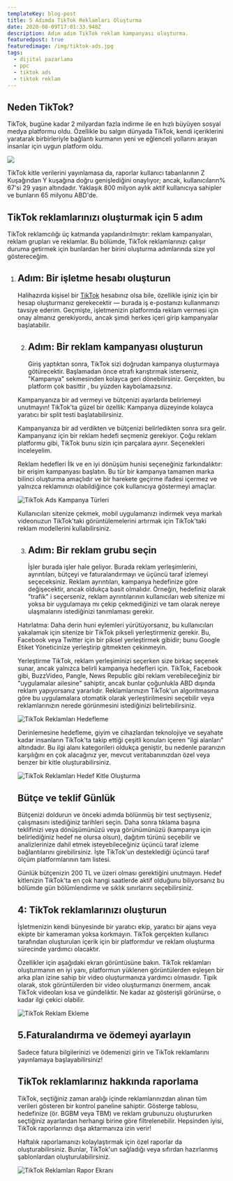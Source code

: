 ```yaml
---
templateKey: blog-post
title: 5 Adımda TikTok Reklamları Oluşturma
date: 2020-08-09T17:01:33.948Z
description: Adım adım TikTok reklam kampanyası oluşturma.
featuredpost: true
featuredimage: /img/tiktok-ads.jpg
tags:
  - dijital pazarlama
  - ppc
  - tiktok ads
  - tiktok reklam
---
```

## Neden TikTok?

TikTok, bugüne kadar 2 milyardan fazla indirme ile en hızlı büyüyen sosyal medya platformu oldu. Özellikle bu salgın dünyada TikTok, kendi içeriklerini yaratarak birbirleriyle bağlantı kurmanın yeni ve eğlenceli yollarını arayan insanlar için uygun platform oldu.

![](/img/top-apps-worldwide-july-2020-downloads.jpg)

TikTok kitle verilerini yayınlamasa da, raporlar kullanıcı tabanlarının Z Kuşağından Y kuşağına doğru genişlediğini onaylıyor; ancak, kullanıcıların% 67'si 29 yaşın altındadır. Yaklaşık 800 milyon aylık aktif kullanıcıya sahipler ve bunların 65 milyonu ABD'de.

## TikTok reklamlarınızı oluşturmak için 5 adım

 TikTok reklamcılığı üç katmanda yapılandırılmıştır: reklam kampanyaları, reklam grupları ve reklamlar. Bu bölümde, TikTok reklamlarınızı çalışır duruma getirmek için bunlardan her birini oluşturma adımlarında size yol göstereceğim.



1. ## Adım: Bir işletme hesabı oluşturun

    Halihazırda kişisel bir [TikTok](https://www.tiktok.com/business/tr) hesabınız olsa bile, özellikle işiniz için bir hesap oluşturmanız gerekecektir — burada iş e-postanızı kullanmanızı tavsiye ederim. Geçmişte, işletmenizin platformda reklam vermesi için onay almanız gerekiyordu, ancak şimdi herkes içeri girip kampanyalar başlatabilir.



   2. ## Adım: Bir reklam kampanyası oluşturun

       Giriş yaptıktan sonra, TikTok sizi doğrudan kampanya oluşturmaya götürecektir. Başlamadan önce etrafı karıştırmak isterseniz, "Kampanya" sekmesinden kolayca geri dönebilirsiniz. Gerçekten, bu platform çok basittir , bu yüzden kaybolamazsınız.

   Kampanyanıza bir ad vermeyi ve bütçenizi ayarlarda belirlemeyi unutmayın! TikTok'ta güzel bir özellik: Kampanya düzeyinde kolayca yaratıcı bir split testi başlatabilirsiniz.

   Kampanyanıza bir ad verdikten ve bütçenizi belirledikten sonra sıra gelir. Kampanyanız için bir reklam hedefi seçmeniz gerekiyor. Çoğu reklam platformu gibi, TikTok bunu sizin için parçalara ayırır. Seçenekleri inceleyelim.

   Reklam hedefleri İlk ve en iyi dönüşüm hunisi seçeneğiniz farkındalıktır: bir erişim kampanyası başlatın. Bu tür bir kampanya tamamen marka bilinci oluşturma amaçlıdır ve bir harekete geçirme ifadesi içermez ve yalnızca reklamınızı olabildiğince çok kullanıcıya göstermeyi amaçlar.

   ![](/img/screen-shot-2020-08-09-at-20.40.24.png "TikTok Ads Kampanya Türleri")

    Kullanıcıları sitenize çekmek, mobil uygulamanızı indirmek veya markalı videonuzun TikTok'taki görüntülemelerini artırmak için TikTok'taki reklam modellerini kullabilirsiniz. 



   3. ## Adım: Bir reklam grubu seçin

       İşler burada işler hale geliyor. Burada reklam yerleşimlerini, ayrıntıları, bütçeyi ve faturalandırmayı ve üçüncü taraf izlemeyi seçeceksiniz. Reklam ayrıntıları, kampanya hedefinize göre değişecektir, ancak oldukça basit olmalıdır. Örneğin, hedefiniz olarak "trafik" i seçerseniz, reklam ayrıntılarının kullanıcıları web sitenize mi yoksa bir uygulamaya mı çekip çekmediğinizi ve tam olarak nereye ulaşmalarını istediğinizi tanımlaması gerekir.

   Hatırlatma: Daha derin huni eylemleri yürütüyorsanız, bu kullanıcıları yakalamak için sitenize bir TikTok pikseli yerleştirmeniz gerekir. Bu, Facebook veya Twitter için bir piksel yerleştirmek gibidir; bunu Google Etiket Yöneticinize yerleştirip gitmekten çekinmeyin.

   Yerleştirme TikTok, reklam yerleşiminizi seçerken size birkaç seçenek sunar, ancak yalnızca belirli kampanya hedefleri için. TikTok, Facebook gibi, BuzzVideo, Pangle, News Republic gibi reklam verebileceğiniz bir "uygulamalar ailesine" sahiptir, ancak bunlar çoğunlukla ABD dışında reklam yapıyorsanız yararlıdır. Reklamlarınızın TikTok'un algoritmasına göre bu uygulamalara otomatik olarak yerleştirilmesini seçebilir veya reklamlarınızın nerede görünmesini istediğinizi belirtebilirsiniz. 

   ![](/img/screen-shot-2020-08-09-at-20.47.31.png "TikTok Reklamları Hedefleme")

   Derinlemesine hedefleme, giyim ve cihazlardan teknolojiye ve seyahate kadar insanların TikTok'ta takip ettiği çeşitli konuları içeren "ilgi alanları" altındadır. Bu ilgi alanı kategorileri oldukça geniştir, bu nedenle paranızın karşılığını en çok alacağınız yer, mevcut veritabanınızdan özel veya benzer bir kitle oluşturabilirsiniz.

   ![](/img/screen-shot-2020-08-09-at-20.51.38.png "TikTok Reklamları Hedef Kitle Oluşturma")

   ## Bütçe ve teklif Günlük

    Bütçenizi doldurun ve önceki adımda bölünmüş bir test seçtiyseniz, çalışmasını istediğiniz tarihleri seçin. Daha sonra tıklama başına teklifinizi veya dönüşümünüzü veya görünümünüzü (kampanya için belirlediğiniz hedef ne olursa olsun), dağıtım türünü seçebilir ve analizlerinize dahil etmek isteyebileceğiniz üçüncü taraf izleme bağlantılarını girebilirsiniz. İşte TikTok'un desteklediği üçüncü taraf ölçüm platformlarının tam listesi.

   Günlük bütçenizin 200 TL ve üzeri olması gerektiğini unutmayın. Hedef kitlenizin TikTok'ta en çok hangi saatlerde aktif olduğunu biliyorsanız bu bölümde gün bölümlendirme ve sıklık sınırlarını seçebilirsiniz.

   ## 4: TikTok reklamlarınızı oluşturun

    İşletmenizin kendi bünyesinde bir yaratıcı ekip, yaratıcı bir ajans veya ekipte bir kameraman yoksa korkmayın. TikTok gerçekten kullanıcı tarafından oluşturulan içerik için bir platformdur ve reklam oluşturma sürecinde yardımcı olacaktır.

   Özellikler için aşağıdaki ekran görüntüsüne bakın. TikTok reklamları oluşturmanın en iyi yanı, platformun yüklenen görüntülerden eşleşen bir arka plan izine sahip bir video oluşturmanıza yardımcı olmasıdır. Tipik olarak, stok görüntülerden bir video oluşturmanızı önermem, ancak TikTok videoları kısa ve gündeliktir. Ne kadar az gösterişli görünürse, o kadar ilgi çekici olabilir.

   ![](/img/screen-shot-2020-08-09-at-21.02.51.png "TikTok Reklam Ekleme")

   ## 5.Faturalandırma ve ödemeyi ayarlayın

   Sadece fatura bilgilerinizi ve ödemenizi girin ve TikTok reklamlarını yayınlamaya başlayabilirsiniz!

   ## TikTok reklamlarınız hakkında raporlama

    TikTok, seçtiğiniz zaman aralığı içinde reklamlarınızdan alınan tüm verileri gösteren bir kontrol paneline sahiptir. Gösterge tablosu, hedefinize (ör. BGBM veya TBM) ve reklam grubunuzu oluştururken seçtiğiniz ayarlardan herhangi birine göre filtrelenebilir. Hepsinden iyisi, TikTok raporlarınızı dışa aktarmanıza izin verir! 

   Haftalık raporlamanızı kolaylaştırmak için özel raporlar da oluşturabilirsiniz. Bunlar, TikTok'un sağladığı veya sıfırdan hazırlanmış şablonlardan oluşturulabilirsiniz.

   ![](/img/screen-shot-2020-08-09-at-21.07.28.png "TikTok Reklamları Rapor Ekranı")
